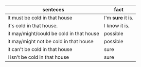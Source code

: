 | senteces                                 | fact                |
| ---------------------------------------- | ------------------- |
| It must be cold in that house            | I'm **sure** it is. |
| it's cold in that house.                 | I know it is.       |
| it may/might/could be cold in that house | possible            |
| it may/might not be cold in that house   | possible            |
| it can't be cold in that house           | sure                |
| I isn't be cold in that house            | sure                |
